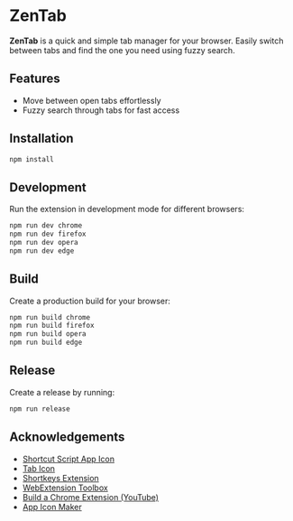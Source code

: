 # ZenTab

**ZenTab** is a quick and simple tab manager for your browser.
Easily switch between tabs and find the one you need using fuzzy search.

## Features

* Move between open tabs effortlessly
* Fuzzy search through tabs for fast access

## Installation

```bash
npm install
```

## Development

Run the extension in development mode for different browsers:

```bash
npm run dev chrome
npm run dev firefox
npm run dev opera
npm run dev edge
```

## Build

Create a production build for your browser:

```bash
npm run build chrome
npm run build firefox
npm run build opera
npm run build edge
```

## Release

Create a release by running:

```bash
npm run release
```

## Acknowledgements

* [Shortcut Script App Icon](https://www.flaticon.com/free-icon/shortcut-script-app_3771467)
* [Tab Icon](https://www.flaticon.com/free-icon/tab_18743547)
* [Shortkeys Extension](https://github.com/crittermike/shortkeys)
* [WebExtension Toolbox](https://github.com/webextension-toolbox/webextension-toolbox)
* [Build a Chrome Extension (YouTube)](https://www.youtube.com/watch?v=Cu7Tl7FGigQ)
* [App Icon Maker](https://appiconmaker.co/)
